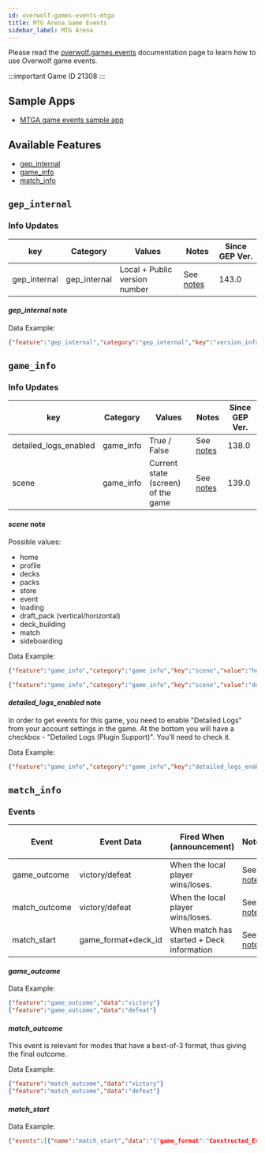 ```yaml
---
id: overwolf-games-events-mtga
title: MTG Arena Game Events
sidebar_label: MTG Arena
---
```


Please read the [overwolf.games.events](overwolf-games-events) documentation page to learn how to use Overwolf game events.

:::important Game ID
21308
:::

## Sample Apps
* [MTGA game events sample app](https://github.com/overwolf/events-sample-apps)

## Available Features

* [gep_internal](#gep_internal)
* [game_info](#game_info)
* [match_info](#match_info)

## `gep_internal`

### Info Updates

key          | Category    | Values                    | Notes                 | Since GEP Ver. |
------------ | ------------| ------------------------- | --------------------- | ------------- | 
gep_internal | gep_internal| Local + Public version number|See [notes](#gep_internal-note)|   143.0       |

#### *gep_internal* note

Data Example:

```json
{"feature":"gep_internal","category":"gep_internal","key":"version_info","value":"{"local_version":"143.0.10","public_version":"143.0.10","is_updated":true}"}
```

## `game_info`

### Info Updates

key          | Category    | Values                    | Notes                 | Since GEP Ver. |
------------ | ------------| ------------------------- | --------------------- | -------------  | 
detailed_logs_enabled | game_info   | True / False | See [notes](#detailed_logs_enabled-note) |     138.0      |
scene | game_info   | Current state (screen) of the game | See [notes](#scene-note) |     139.0      |

#### *scene* note

Possible values:

* home
* profile
* decks
* packs
* store
* event
* loading
* draft_pack (vertical/horizontal)
* deck_building
* match
* sideboarding

Data Example:

```json
{"feature":"game_info","category":"game_info","key":"scene","value":"home"}
```
```json
{"feature":"game_info","category":"game_info","key":"scene","value":"decks"}
```

#### *detailed_logs_enabled* note

In order to get events for this game, you need to enable "Detailed Logs" from your account settings in the game.
At the bottom you will have a checkbox - "Detailed Logs (Plugin Support)". You'll need to check it.

Data Example:

```json
{"feature":"game_info","category":"game_info","key":"detailed_logs_enabled","value":true}
```

## `match_info`

### Events

Event  | Event Data        | Fired When (announcement)                                          | Notes      | Since GEP Ver. |
-------| ------------------| -------------------------------------------------------------------| ---------- | --------------|
game_outcome |  victory/defeat   | When the local player wins/loses. |See [notes](#game_outcome)|    139.0      |
match_outcome |  victory/defeat   | When the local player wins/loses. |See [notes](#match_outcome)|    139.0      |
match_start | game_format+deck_id   | When match has started + Deck information |See [notes](#match_start)|    139.0      |


#### *game_outcome*

Data Example:

```json
{"feature":"game_outcome","data":"victory"}
{"feature":"game_outcome","data":"defeat"}
```

#### *match_outcome*

This event is relevant for modes that have a best-of-3 format, thus giving the final outcome.

Data Example:

```json
{"feature":"match_outcome","data":"victory"}
{"feature":"match_outcome","data":"defeat"}
```

#### *match_start*

Data Example:

```json
{"events":[{"name":"match_start","data":"{"game_format":"Constructed_Event_2020","deck_id":"b6ed3e9b-db31-43b5-a903-29694f21f977","main_deck":[{"id":69890,"count":1},{"id":70107,"count":1},{"id":69905,"count":4},{"id":68526,"count":3},{"id":68547,"count":3},{"id":70105,"count":3},{"id":70110,"count":3},{"id":70109,"count":4},{"id":69218,"count":3},{"id":69876,"count":2},{"id":69880,"count":2},{"id":69894,"count":3},{"id":69877,"count":2},{"id":70017,"count":1},{"id":70054,"count":25}],"sideboard":[]}"}]}
```

